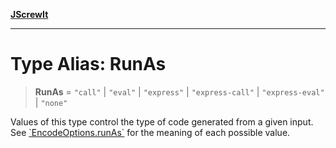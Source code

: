 [**JScrewIt**](../README.md)

***

# Type Alias: RunAs

> **RunAs** = `"call"` \| `"eval"` \| `"express"` \| `"express-call"` \| `"express-eval"` \| `"none"`

Values of this type control the type of code generated from a given input.
See [\`EncodeOptions.runAs\`](../interfaces/EncodeOptions.md#runas) for the meaning of each possible value.
